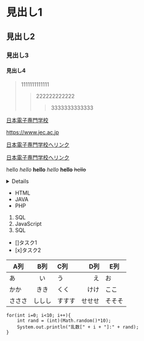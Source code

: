 # 見出し1
## 見出し2
### 見出し3
#### 見出し4

> 1111111111111<br>
>> 222222222222<br>
>>> 3333333333333<br>

<a href="https://www.jec.ac.jp">日本電子専門学校</a><br>

https://www.jec.ac.jp

[日本電子専門学校へリンク](https://www.jec.ac.jp)

[日本電子専門学校へリンク](https://www.jec.ac.jp "https://www.jec.ac.jp")

hello *hello* **hello** _hello_ __hello__ ~~hello~~

<details><sumary>要約をここに記述する</sumary>
本文をここから書く。
xxxxxxxxxxxxxxxxxxxxxxxxxxxxxxxxxxxxxxxx</details>

- HTML
- JAVA
- PHP

1. SQL
2. JavaScript
3. SQL

- []タスク1
- [x]タスク2

|A列|B列|C列|D列|E列|
|-|:-:|:-|-:|-|
|あ|い|う|え|お|
|かか|きき|くく|けけ|ここ|
|さささ|ししし|すすす|せせせ|そそそ|

``` 
for(int i=0; i<10; i++){
    int rand = (int)(Math.random()*10);
    System.out.println("乱数[" + i + "]:" + rand);
}
```